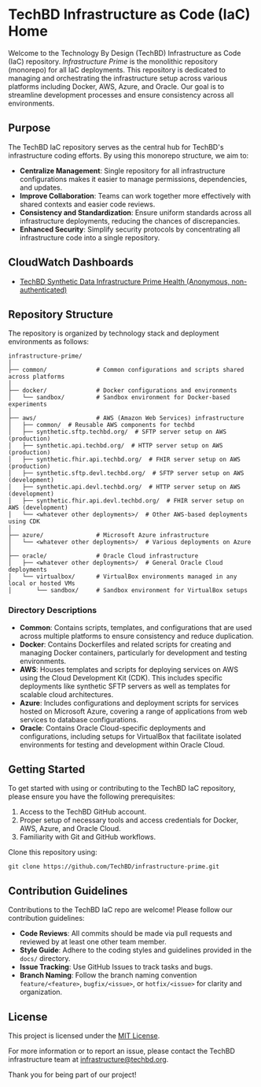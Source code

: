 # TechBD Infrastructure as Code (IaC) Home

Welcome to the Technology By Design (TechBD) Infrastructure as Code (IaC) repository. _Infrastructure Prime_ is the monolithic repository (monorepo) for all IaC deployments. This repository is dedicated to managing and orchestrating the infrastructure setup across various platforms including Docker, AWS, Azure, and Oracle. Our goal is to streamline development processes and ensure consistency across all environments.

## Purpose

The TechBD IaC repository serves as the central hub for TechBD's infrastructure coding efforts. By using this monorepo structure, we aim to:

- **Centralize Management**: Single repository for all infrastructure configurations makes it easier to manage permissions, dependencies, and updates.
- **Improve Collaboration**: Teams can work together more effectively with shared contexts and easier code reviews.
- **Consistency and Standardization**: Ensure uniform standards across all infrastructure deployments, reducing the chances of discrepancies.
- **Enhanced Security**: Simplify security protocols by concentrating all infrastructure code into a single repository.

## CloudWatch Dashboards

- [TechBD Synthetic Data Infrastructure Prime Health (Anonymous, non-authenticated)](https://cloudwatch.amazonaws.com/dashboard.html?dashboard=TechBD-Synthetic-Data-Infrastructure-Prime-Health&context=eyJSIjoidXMtZWFzdC0xIiwiRCI6ImN3LWRiLTMzOTcxMjc4NjcwMSIsIlUiOiJ1cy1lYXN0LTFfTkdaZDBSTU55IiwiQyI6IjY0Y28wamRsczBocDM2ZzE5OG04aGhjMTVhIiwiSSI6InVzLWVhc3QtMTplMWYzNDQ3ZC05NjVhLTRiZmItODNhMC0wOTYyMTA4NDk4OWUiLCJNIjoiUHVibGljIn0=)

## Repository Structure

The repository is organized by technology stack and deployment environments as follows:

```
infrastructure-prime/
│
├── common/              # Common configurations and scripts shared across platforms
│
├── docker/              # Docker configurations and environments
│   └── sandbox/         # Sandbox environment for Docker-based experiments
│
├── aws/                 # AWS (Amazon Web Services) infrastructure
│   ├── common/  # Reusable AWS components for techbd
│   ├── synthetic.sftp.techbd.org/  # SFTP server setup on AWS (production)
│   ├── synthetic.api.techbd.org/  # HTTP server setup on AWS (production)
│   ├── synthetic.fhir.api.techbd.org/  # FHIR server setup on AWS (production)
│   ├── synthetic.sftp.devl.techbd.org/  # SFTP server setup on AWS (development)
│   ├── synthetic.api.devl.techbd.org/  # HTTP server setup on AWS (development)
│   ├── synthetic.fhir.api.devl.techbd.org/  # FHIR server setup on AWS (development)
│   └── <whatever other deployments>/  # Other AWS-based deployments using CDK
│
├── azure/               # Microsoft Azure infrastructure
│   └── <whatever other deployments>/  # Various deployments on Azure
│
├── oracle/              # Oracle Cloud infrastructure
│   ├── <whatever other deployments>/  # General Oracle Cloud deployments
│   └── virtualbox/      # VirtualBox environments managed in any local or hosted VMs
│       └── sandbox/     # Sandbox environment for VirtualBox setups
```

### Directory Descriptions

- **Common**: Contains scripts, templates, and configurations that are used across multiple platforms to ensure consistency and reduce duplication.
- **Docker**: Contains Dockerfiles and related scripts for creating and managing Docker containers, particularly for development and testing environments.
- **AWS**: Houses templates and scripts for deploying services on AWS using the Cloud Development Kit (CDK). This includes specific deployments like synthetic SFTP servers as well as templates for scalable cloud architectures.
- **Azure**: Includes configurations and deployment scripts for services hosted on Microsoft Azure, covering a range of applications from web services to database configurations.
- **Oracle**: Contains Oracle Cloud-specific deployments and configurations, including setups for VirtualBox that facilitate isolated environments for testing and development within Oracle Cloud.

## Getting Started

To get started with using or contributing to the TechBD IaC repository, please ensure you have the following prerequisites:

1. Access to the TechBD GitHub account.
2. Proper setup of necessary tools and access credentials for Docker, AWS, Azure, and Oracle Cloud.
3. Familiarity with Git and GitHub workflows.

Clone this repository using:
```
git clone https://github.com/TechBD/infrastructure-prime.git
```

## Contribution Guidelines

Contributions to the TechBD IaC repo are welcome! Please follow our contribution guidelines:

- **Code Reviews**: All commits should be made via pull requests and reviewed by at least one other team member.
- **Style Guide**: Adhere to the coding styles and guidelines provided in the `docs/` directory.
- **Issue Tracking**: Use GitHub Issues to track tasks and bugs.
- **Branch Naming**: Follow the branch naming convention `feature/<feature>`, `bugfix/<issue>`, or `hotfix/<issue>` for clarity and organization.

## License

This project is licensed under the [MIT License](LICENSE.md).

For more information or to report an issue, please contact the TechBD infrastructure team at [infrastructure@techbd.org](mailto:infrastructure@techbd.org).

Thank you for being part of our project!
